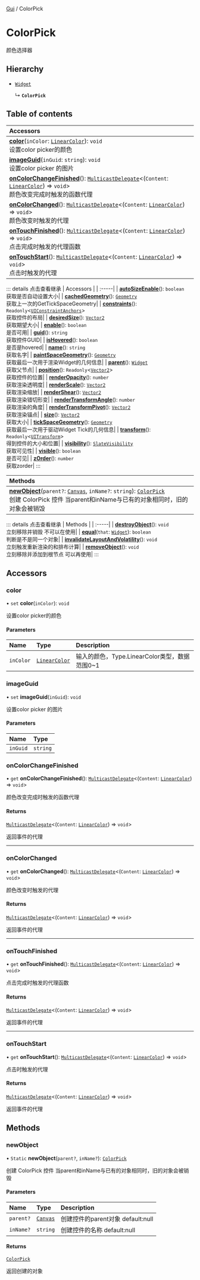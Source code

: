 [Gui](../groups/Gui.Gui.md) / ColorPick

# ColorPick <Badge type="tip" text="Class" /> <Score text="ColorPick" />

颜色选择器

## Hierarchy

- [`Widget`](UI.Widget.md)

  ↳ **`ColorPick`**

## Table of contents

| Accessors |
| :-----|
| **[color](UI.ColorPick.md#color)**(`inColor`: [`LinearColor`](Type.LinearColor.md)): `void` <br> 设置color picker的颜色|
| **[imageGuid](UI.ColorPick.md#imageguid)**(`inGuid`: `string`): `void` <br> 设置color picker 的图片|
| **[onColorChangeFinished](UI.ColorPick.md#oncolorchangefinished)**(): [`MulticastDelegate`](Type.MulticastDelegate.md)<(`Content`: [`LinearColor`](Type.LinearColor.md)) => `void`\> <br> 颜色改变完成时触发的函数代理|
| **[onColorChanged](UI.ColorPick.md#oncolorchanged)**(): [`MulticastDelegate`](Type.MulticastDelegate.md)<(`Content`: [`LinearColor`](Type.LinearColor.md)) => `void`\> <br> 颜色改变时触发的代理|
| **[onTouchFinished](UI.ColorPick.md#ontouchfinished)**(): [`MulticastDelegate`](Type.MulticastDelegate.md)<(`Content`: [`LinearColor`](Type.LinearColor.md)) => `void`\> <br> 点击完成时触发的代理函数|
| **[onTouchStart](UI.ColorPick.md#ontouchstart)**(): [`MulticastDelegate`](Type.MulticastDelegate.md)<(`Content`: [`LinearColor`](Type.LinearColor.md)) => `void`\> <br> 点击时触发的代理|


::: details 点击查看继承
| Accessors |
| :-----|
| **[autoSizeEnable](UI.Widget.md#autosizeenable)**(): `boolean` <br> 获取是否自动设置大小|
| **[cachedGeometry](UI.Widget.md#cachedgeometry)**(): [`Geometry`](UI.Geometry.md) <br> 获取上一次的GetTickSpaceGeometry|
| **[constraints](UI.Widget.md#constraints)**(): `Readonly`<[`UIConstraintAnchors`](UI.UIConstraintAnchors.md)\> <br> 获取控件的布局|
| **[desiredSize](UI.Widget.md#desiredsize)**(): [`Vector2`](Type.Vector2.md) <br> 获取期望大小|
| **[enable](UI.Widget.md#enable)**(): `boolean` <br> 是否可用|
| **[guid](UI.Widget.md#guid)**(): `string` <br> 获取控件GUID|
| **[isHovered](UI.Widget.md#ishovered)**(): `boolean` <br> 是否是hovered|
| **[name](UI.Widget.md#name)**(): `string` <br> 获取名字|
| **[paintSpaceGeometry](UI.Widget.md#paintspacegeometry)**(): [`Geometry`](UI.Geometry.md) <br> 获取最后一次用于渲染Widget的几何信息|
| **[parent](UI.Widget.md#parent)**(): [`Widget`](UI.Widget.md) <br> 获取父节点|
| **[position](UI.Widget.md#position)**(): `Readonly`<[`Vector2`](Type.Vector2.md)\> <br> 获取控件的位置|
| **[renderOpacity](UI.Widget.md#renderopacity)**(): `number` <br> 获取渲染透明度|
| **[renderScale](UI.Widget.md#renderscale)**(): [`Vector2`](Type.Vector2.md) <br> 获取渲染缩放|
| **[renderShear](UI.Widget.md#rendershear)**(): [`Vector2`](Type.Vector2.md) <br> 获取渲染错切形变|
| **[renderTransformAngle](UI.Widget.md#rendertransformangle)**(): `number` <br> 获取渲染的角度|
| **[renderTransformPivot](UI.Widget.md#rendertransformpivot)**(): [`Vector2`](Type.Vector2.md) <br> 获取渲染锚点|
| **[size](UI.Widget.md#size)**(): [`Vector2`](Type.Vector2.md) <br> 获取大小|
| **[tickSpaceGeometry](UI.Widget.md#tickspacegeometry)**(): [`Geometry`](UI.Geometry.md) <br> 获取最后一次用于驱动Widget Tick的几何信息|
| **[transform](UI.Widget.md#transform)**(): `Readonly`<[`UITransform`](UI.UITransform.md)\> <br> 得到控件的大小和位置|
| **[visibility](UI.Widget.md#visibility)**(): [`SlateVisibility`](../enums/UI.SlateVisibility.md) <br> 获取可见性|
| **[visible](UI.Widget.md#visible)**(): `boolean` <br> 是否可见|
| **[zOrder](UI.Widget.md#zorder)**(): `number` <br> 获取zorder|
:::


| Methods |
| :-----|
| **[newObject](UI.ColorPick.md#newobject)**(`parent?`: [`Canvas`](UI.Canvas.md), `inName?`: `string`): [`ColorPick`](UI.ColorPick.md) <br> 创建 ColorPick 控件 当parent和inName与已有的对象相同时，旧的对象会被销毁|


::: details 点击查看继承
| Methods |
| :-----|
| **[destroyObject](UI.Widget.md#destroyobject)**(): `void` <br> 立刻移除并销毁 不可以在使用|
| **[equal](UI.Widget.md#equal)**(`that`: [`Widget`](UI.Widget.md)): `boolean` <br> 判断是不是同一个对象|
| **[invalidateLayoutAndVolatility](UI.Widget.md#invalidatelayoutandvolatility)**(): `void` <br> 立刻触发重新渲染的和排布计算|
| **[removeObject](UI.Widget.md#removeobject)**(): `void` <br> 立刻移除并添加到根节点 可以再使用|
:::


## Accessors

### color <Score text="color" /> 

• `set` **color**(`inColor`): `void` <Badge type="tip" text="client" />

设置color picker的颜色


#### Parameters

| Name | Type | Description |
| :------ | :------ | :------ |
| `inColor` | [`LinearColor`](Type.LinearColor.md) | 输入的颜色，Type.LinearColor类型，数据范围0~1 |



### imageGuid <Score text="imageGuid" /> 

• `set` **imageGuid**(`inGuid`): `void` <Badge type="tip" text="client" />

设置color picker 的图片


#### Parameters

| Name | Type |
| :------ | :------ |
| `inGuid` | `string` |



### onColorChangeFinished <Score text="onColorChangeFinished" /> 

• `get` **onColorChangeFinished**(): [`MulticastDelegate`](Type.MulticastDelegate.md)<(`Content`: [`LinearColor`](Type.LinearColor.md)) => `void`\> <Badge type="tip" text="client" />

颜色改变完成时触发的函数代理


#### Returns

[`MulticastDelegate`](Type.MulticastDelegate.md)<(`Content`: [`LinearColor`](Type.LinearColor.md)) => `void`\>

返回事件的代理

___

### onColorChanged <Score text="onColorChanged" /> 

• `get` **onColorChanged**(): [`MulticastDelegate`](Type.MulticastDelegate.md)<(`Content`: [`LinearColor`](Type.LinearColor.md)) => `void`\> <Badge type="tip" text="client" />

颜色改变时触发的代理


#### Returns

[`MulticastDelegate`](Type.MulticastDelegate.md)<(`Content`: [`LinearColor`](Type.LinearColor.md)) => `void`\>

返回事件的代理

___

### onTouchFinished <Score text="onTouchFinished" /> 

• `get` **onTouchFinished**(): [`MulticastDelegate`](Type.MulticastDelegate.md)<(`Content`: [`LinearColor`](Type.LinearColor.md)) => `void`\> <Badge type="tip" text="client" />

点击完成时触发的代理函数


#### Returns

[`MulticastDelegate`](Type.MulticastDelegate.md)<(`Content`: [`LinearColor`](Type.LinearColor.md)) => `void`\>

返回事件的代理

___

### onTouchStart <Score text="onTouchStart" /> 

• `get` **onTouchStart**(): [`MulticastDelegate`](Type.MulticastDelegate.md)<(`Content`: [`LinearColor`](Type.LinearColor.md)) => `void`\> <Badge type="tip" text="client" />

点击时触发的代理


#### Returns

[`MulticastDelegate`](Type.MulticastDelegate.md)<(`Content`: [`LinearColor`](Type.LinearColor.md)) => `void`\>

返回事件的代理


## Methods

### newObject <Score text="newObject" /> 

• `Static` **newObject**(`parent?`, `inName?`): [`ColorPick`](UI.ColorPick.md) <Badge type="tip" text="client" />

创建 ColorPick 控件 当parent和inName与已有的对象相同时，旧的对象会被销毁


#### Parameters

| Name | Type | Description |
| :------ | :------ | :------ |
| `parent?` | [`Canvas`](UI.Canvas.md) | 创建控件的parent对象 default:null |
| `inName?` | `string` | 创建控件的名称 default:null |

#### Returns

[`ColorPick`](UI.ColorPick.md)

返回创建的对象
